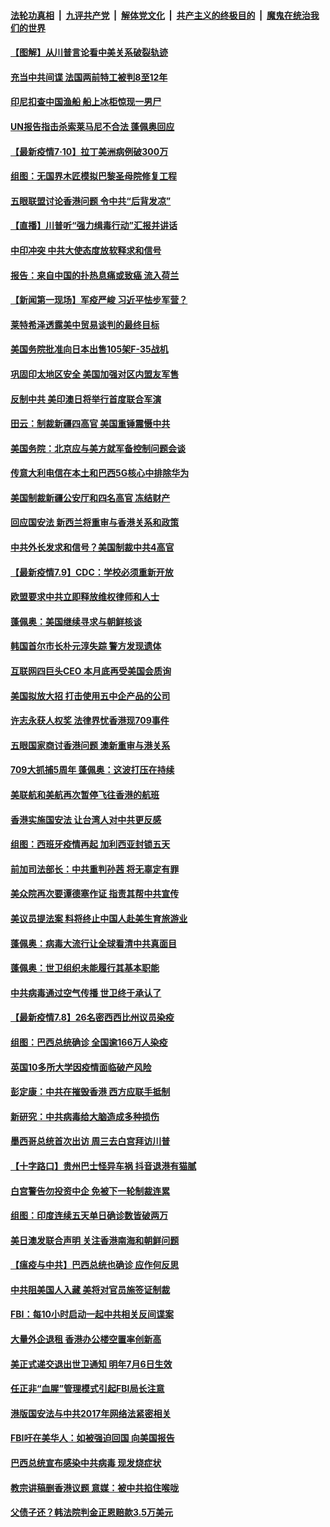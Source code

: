 

####  [法轮功真相](../../../../basic/blob/master/README.md?t=07110902) &nbsp;|&nbsp; [九评共产党](../../../../9ping.md/blob/master/README.md?t=07110902) &nbsp;|&nbsp; [解体党文化](../../../../jtdwh.md/blob/master/README.md?t=07110902)  &nbsp;|&nbsp; [共产主义的终极目的](../../../../gczydzjmd.md/blob/master/README.md?t=07110902) &nbsp;|&nbsp; [魔鬼在统治我们的世界](../../../../mgztzwmdsj.md/blob/master/README.md?t=07110902) 

#### [【图解】从川普言论看中美关系破裂轨迹](../pages/nsc418/n12247619.md?t=07110902) 

#### [充当中共间谍 法国两前特工被判8至12年](../pages/nsc418/n12247767.md?t=07110902) 

#### [印尼扣查中国渔船 船上冰柜惊现一男尸](../pages/nsc418/n12247693.md?t=07110902) 

#### [UN报告指击杀索莱马尼不合法 蓬佩奥回应](../pages/nsc418/n12247146.md?t=07110902) 

#### [【最新疫情7·10】拉丁美洲病例破300万](../pages/nsc418/n12245413.md?t=07110902) 

#### [组图：无国界木匠模拟巴黎圣母院修复工程](../pages/nsc418/n12243915.md?t=07110902) 

#### [五眼联盟讨论香港问题 令中共“后背发凉”](../pages/nsc418/n12247326.md?t=07110902) 

#### [【直播】川普听“强力缉毒行动”汇报并讲话](../pages/nsc418/n12247084.md?t=07110902) 

#### [中印冲突 中共大使态度放软释求和信号](../pages/nsc418/n12247210.md?t=07110902) 

#### [报告：来自中国的扑热息痛或致癌 流入荷兰](../pages/nsc418/n12246872.md?t=07110902) 

#### [【新闻第一现场】军疫严峻 习近平怯步军营？](../pages/nsc418/n12245547.md?t=07110902) 

#### [莱特希泽透露美中贸易谈判的最终目标](../pages/nsc418/n12246823.md?t=07110902) 

#### [美国务院批准向日本出售105架F-35战机](../pages/nsc418/n12246608.md?t=07110902) 

#### [巩固印太地区安全 美国加强对区内盟友军售](../pages/nsc418/n12246548.md?t=07110902) 

#### [反制中共 美印澳日将举行首度联合军演](../pages/nsc418/n12246462.md?t=07110902) 

#### [田云：制裁新疆四高官 美国重锤震慑中共](../pages/nsc418/n12246098.md?t=07110902) 

#### [美国务院：北京应与美方就军备控制问题会谈](../pages/nsc418/n12245183.md?t=07110902) 

#### [传意大利电信在本土和巴西5G核心中排除华为](../pages/nsc418/n12244770.md?t=07110902) 

#### [美国制裁新疆公安厅和四名高官 冻结财产](../pages/nsc418/n12244653.md?t=07110902) 

#### [回应国安法 新西兰将重审与香港关系和政策](../pages/nsc418/n12244085.md?t=07110902) 

#### [中共外长发求和信号？美国制裁中共4高官](../pages/nsc418/n12244813.md?t=07110902) 

#### [【最新疫情7.9】CDC：学校必须重新开放](../pages/nsc418/n12242776.md?t=07110902) 

#### [欧盟要求中共立即释放维权律师和人士](../pages/nsc418/n12244421.md?t=07110902) 

#### [蓬佩奥：美国继续寻求与朝鲜核谈](../pages/nsc418/n12244538.md?t=07110902) 

#### [韩国首尔市长朴元淳失踪 警方发现遗体](../pages/nsc418/n12243734.md?t=07110902) 

#### [互联网四巨头CEO 本月底再受美国会质询](../pages/nsc418/n12244283.md?t=07110902) 

#### [美国拟放大招 打击使用五中企产品的公司](../pages/nsc418/n12244402.md?t=07110902) 

#### [许志永获人权奖 法律界忧香港现709事件](../pages/nsc418/n12244380.md?t=07110902) 

#### [五眼国家商讨香港问题 澳新重审与港关系](../pages/nsc418/n12244260.md?t=07110902) 

#### [709大抓捕5周年 蓬佩奥：这波打压在持续](../pages/nsc418/n12243611.md?t=07110902) 

#### [美联航和美航再次暂停飞往香港的航班](../pages/nsc418/n12243607.md?t=07110902) 

#### [香港实施国安法 让台湾人对中共更反感](../pages/nsc418/n12243520.md?t=07110902) 

#### [组图：西班牙疫情再起 加利西亚封锁五天](../pages/nsc418/n12241508.md?t=07110902) 

#### [前加司法部长：中共重判孙茜 将无辜定有罪](../pages/nsc418/n12242297.md?t=07110902) 

#### [美众院再次要谭德塞作证 指责其帮中共宣传](../pages/nsc418/n12242500.md?t=07110902) 

#### [美议员提法案 料将终止中国人赴美生育旅游业](../pages/nsc418/n12242470.md?t=07110902) 

#### [蓬佩奥：病毒大流行让全球看清中共真面目](../pages/nsc418/n12242486.md?t=07110902) 

#### [蓬佩奥：世卫组织未能履行其基本职能](../pages/nsc418/n12242263.md?t=07110902) 

#### [中共病毒通过空气传播 世卫终于承认了](../pages/nsc418/n12241930.md?t=07110902) 

#### [【最新疫情7.8】26名密西西比州议员染疫](../pages/nsc418/n12239975.md?t=07110902) 

#### [组图：巴西总统确诊 全国逾166万人染疫](../pages/nsc418/n12240754.md?t=07110902) 

#### [英国10多所大学因疫情面临破产风险](../pages/nsc418/n12241724.md?t=07110902) 

#### [彭定康：中共在摧毁香港 西方应联手抵制](../pages/nsc418/n12241830.md?t=07110902) 

#### [新研究：中共病毒给大脑造成多种损伤](../pages/nsc418/n12241750.md?t=07110902) 

#### [墨西哥总统首次出访 周三去白宫拜访川普](../pages/nsc418/n12241397.md?t=07110902) 

#### [【十字路口】贵州巴士怪异车祸 抖音退港有猫腻](../pages/nsc418/n12240298.md?t=07110902) 

#### [白宫警告勿投资中企 免被下一轮制裁连累](../pages/nsc418/n12241334.md?t=07110902) 

#### [组图：印度连续五天单日确诊数皆破两万](../pages/nsc418/n12238724.md?t=07110902) 

#### [美日澳发联合声明 关注香港南海和朝鲜问题](../pages/nsc418/n12240998.md?t=07110902) 

#### [【瘟疫与中共】巴西总统也确诊 应作何反思](../pages/nsc418/n12240166.md?t=07110902) 

#### [中共阻美国人入藏 美将对官员施签证制裁](../pages/nsc418/n12240452.md?t=07110902) 

#### [FBI：每10小时启动一起中共相关反间谍案](../pages/nsc418/n12239799.md?t=07110902) 

#### [大量外企退租 香港办公楼空置率创新高](../pages/nsc418/n12240111.md?t=07110902) 

#### [美正式递交退出世卫通知 明年7月6日生效](../pages/nsc418/n12239902.md?t=07110902) 

#### [任正非“血腥”管理模式引起FBI局长注意](../pages/nsc418/n12239966.md?t=07110902) 

#### [港版国安法与中共2017年网络法紧密相关](../pages/nsc418/n12239427.md?t=07110902) 

#### [FBI吁在美华人：如被强迫回国 向美国报告](../pages/nsc418/n12239450.md?t=07110902) 

#### [巴西总统宣布感染中共病毒 现发烧症状](../pages/nsc418/n12239468.md?t=07110902) 

#### [教宗讲稿删香港议题 意媒：被中共掐住喉咙](../pages/nsc418/n12239424.md?t=07110902) 

#### [父债子还？韩法院判金正恩赔款3.5万美元](../pages/nsc418/n12239338.md?t=07110902) 

